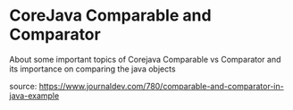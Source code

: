 # CoreJava Comparable and Comparator
About some important topics of Corejava
Comparable vs Comparator and its importance on comparing the java objects

source:
https://www.journaldev.com/780/comparable-and-comparator-in-java-example
